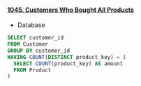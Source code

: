 #### [1045. Customers Who Bought All Products](https://leetcode.com/problems/customers-who-bought-all-products/)

* Database

```sql
SELECT customer_id
FROM Customer
GROUP BY customer_id
HAVING COUNT(DISTINCT product_key) = (
  SELECT COUNT(product_key) AS amount
  FROM Product
)
```
<br/>
